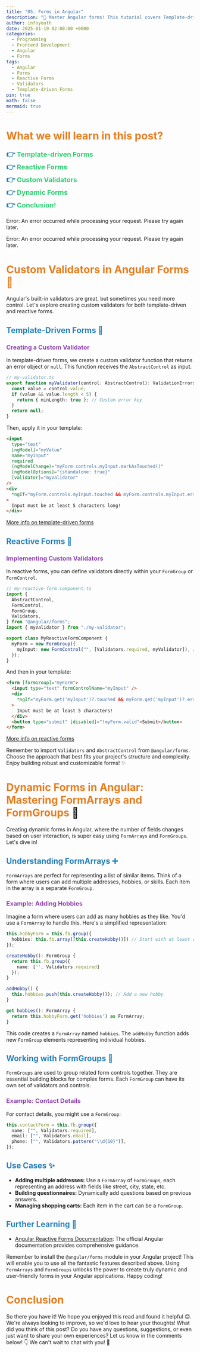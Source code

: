 ```yaml
---
title: "05. Forms in Angular"
description: "🚀 Master Angular forms! This tutorial covers Template-driven, Reactive Forms, custom validators, and dynamic forms, empowering you to build robust and efficient user interfaces.  Learn to create powerful forms in Angular and boost your development skills! 🚀"
author: infoyouth
date: 2025-01-19 02:00:00 +0000
categories:
  - Programming
  - Frontend Development
  - Angular
  - Forms
tags:
  - Angular
  - Forms
  - Reactive Forms
  - Validators
  - Template-driven Forms
pin: true
math: false
mermaid: true
---
```


# <span style="color:#e67e22;">What we will learn in this post?</span>

<ul style='list-style-type: none; padding-left: 0;'>
<li><span style='color: #2980b9; font-size: 20px; font-weight: bold;'>👉</span> <span style='color: #2ecc71; font-size: 18px; font-weight: bold;'>Template-driven Forms</span></li>
<li><span style='color: #2980b9; font-size: 20px; font-weight: bold;'>👉</span> <span style='color: #2ecc71; font-size: 18px; font-weight: bold;'>Reactive Forms</span></li>
<li><span style='color: #2980b9; font-size: 20px; font-weight: bold;'>👉</span> <span style='color: #2ecc71; font-size: 18px; font-weight: bold;'>Custom Validators</span></li>
<li><span style='color: #2980b9; font-size: 20px; font-weight: bold;'>👉</span> <span style='color: #2ecc71; font-size: 18px; font-weight: bold;'>Dynamic Forms</span></li>
<li><span style='color: #2980b9; font-size: 20px; font-weight: bold;'>👉</span> <span style='color: #2ecc71; font-size: 18px; font-weight: bold;'>Conclusion!</span></li>
</ul>

Error: An error occurred while processing your request. Please try again later.

Error: An error occurred while processing your request. Please try again later.

# <span style="color:#e67e22">Custom Validators in Angular Forms 🎉</span>

Angular's built-in validators are great, but sometimes you need more control. Let's explore creating custom validators for both template-driven and reactive forms.

## <span style="color:#2980b9">Template-Driven Forms 📝</span>

### <span style="color:#8e44ad">Creating a Custom Validator</span>

In template-driven forms, we create a custom validator function that returns an error object or `null`. This function receives the `AbstractControl` as input.

```typescript
// my-validator.ts
export function myValidator(control: AbstractControl): ValidationErrors | null {
  const value = control.value;
  if (value && value.length < 5) {
    return { minLength: true }; // Custom error key
  }
  return null;
}
```

Then, apply it in your template:

```html
<input
  type="text"
  [ngModel]="myValue"
  name="myInput"
  required
  (ngModelChange)="myForm.controls.myInput.markAsTouched()"
  [ngModelOptions]="{standalone: true}"
  [validator]="myValidator"
/>
<div
  *ngIf="myForm.controls.myInput.touched && myForm.controls.myInput.errors?.minLength"
>
  Input must be at least 5 characters long!
</div>
```

[More info on template-driven forms](https://angular.io/guide/forms#template-driven-forms)

## <span style="color:#2980b9">Reactive Forms 🚀</span>

### <span style="color:#8e44ad">Implementing Custom Validators</span>

In reactive forms, you can define validators directly within your `FormGroup` or `FormControl`.

```typescript
// my-reactive-form.component.ts
import {
  AbstractControl,
  FormControl,
  FormGroup,
  Validators,
} from "@angular/forms";
import { myValidator } from "./my-validator";

export class MyReactiveFormComponent {
  myForm = new FormGroup({
    myInput: new FormControl("", [Validators.required, myValidator]), //apply built in and custom validators
  });
}
```

And then in your template:

```html
<form [formGroup]="myForm">
  <input type="text" formControlName="myInput" />
  <div
    *ngIf="myForm.get('myInput')?.touched && myForm.get('myInput')?.errors?.minLength"
  >
    Input must be at least 5 characters!
  </div>
  <button type="submit" [disabled]="!myForm.valid">Submit</button>
</form>
```

[More info on reactive forms](https://angular.io/guide/reactive-forms)

Remember to import `Validators` and `AbstractControl` from `@angular/forms`. Choose the approach that best fits your project's structure and complexity. Enjoy building robust and customizable forms! ✨

# <span style="color:#e67e22">Dynamic Forms in Angular: Mastering FormArrays and FormGroups</span> 🎉

Creating dynamic forms in Angular, where the number of fields changes based on user interaction, is super easy using `FormArrays` and `FormGroups`. Let's dive in!

## <span style="color:#2980b9">Understanding FormArrays ➕</span>

`FormArrays` are perfect for representing a list of similar items. Think of a form where users can add multiple addresses, hobbies, or skills. Each item in the array is a separate `FormGroup`.

### <span style="color:#8e44ad">Example: Adding Hobbies</span>

Imagine a form where users can add as many hobbies as they like. You'd use a `FormArray` to handle this. Here's a simplified representation:

```typescript
this.hobbyForm = this.fb.group({
  hobbies: this.fb.array([this.createHobby()]) // Start with at least one hobby
});

createHobby(): FormGroup {
  return this.fb.group({
    name: ['', Validators.required]
  });
}

addHobby() {
  this.hobbies.push(this.createHobby()); // Add a new hobby
}

get hobbies(): FormArray {
  return this.hobbyForm.get('hobbies') as FormArray;
}
```

This code creates a `FormArray` named `hobbies`. The `addHobby` function adds new `FormGroup` elements representing individual hobbies.

## <span style="color:#2980b9">Working with FormGroups 🧱</span>

`FormGroups` are used to group related form controls together. They are essential building blocks for complex forms. Each `FormGroup` can have its own set of validators and controls.

### <span style="color:#8e44ad">Example: Contact Details</span>

For contact details, you might use a `FormGroup`:

```typescript
this.contactForm = this.fb.group({
  name: ["", Validators.required],
  email: ["", Validators.email],
  phone: ["", Validators.pattern("\\d{10}")],
});
```

## <span style="color:#2980b9">Use Cases ✨</span>

- **Adding multiple addresses:** Use a `FormArray` of `FormGroups`, each representing an address with fields like street, city, state, etc.
- **Building questionnaires:** Dynamically add questions based on previous answers.
- **Managing shopping carts:** Each item in the cart can be a `FormGroup`.

## <span style="color:#2980b9">Further Learning 🚀</span>

- [Angular Reactive Forms Documentation](https://angular.io/guide/reactive-forms): The official Angular documentation provides comprehensive guidance.

Remember to install the `@angular/forms` module in your Angular project! This will enable you to use all the fantastic features described above. Using `FormArrays` and `FormGroups` unlocks the power to create truly dynamic and user-friendly forms in your Angular applications. Happy coding!

<h1><span style='color:#e67e22'>Conclusion</span></h1>

So there you have it! We hope you enjoyed this read and found it helpful 😊. We're always looking to improve, so we'd love to hear your thoughts! What did you think of this post? Do you have any questions, suggestions, or even just want to share your own experiences? Let us know in the comments below! 👇 We can't wait to chat with you! 🤗
